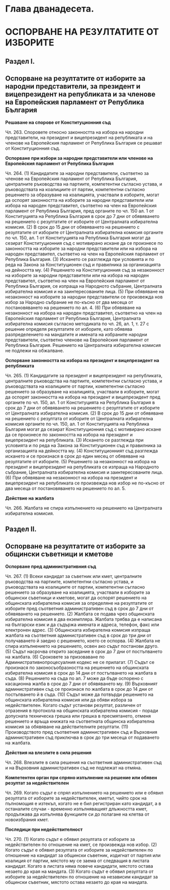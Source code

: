 # Глава дванадесета.
# ОСПОРВАНЕ НА РЕЗУЛТАТИТЕ ОТ ИЗБОРИТЕ

## Раздел I.
## Оспорване на резултатите от изборите за народни представители, за президент и вицепрезидент на републиката и за членове на Европейския парламент от Република България


    
**Решаване на спорове от Конституционния съд**

Чл. 263. Споровете относно законността на избора на народни представители, на президент и вицепрезидент на републиката и на членове на Европейския парламент от Република България се решават от Конституционния съд.


    
**Оспорване при избори за народни представители или членове на Европейския парламент от Република България**

Чл. 264. (1) Кандидатите за народни представители, съответно за членове на Европейския парламент от Република България, централните ръководства на партиите, компетентни съгласно устава, и ръководствата на коалициите от партии, компетентни съгласно решението за образуване на коалицията, участвали в изборите, могат да оспорят законността на изборите за народни представители или избора на народен представител, съответно на член на Европейския парламент от Република България, пред органите по чл. 150 ал. 1 от Конституцията на Република България в срок до 7 дни от обявяването на решението с резултатите от изборите от Централната избирателна комисия.
(2) В срок до 15 дни от обявяването на решението с резултатите от изборите от Централната избирателна комисия органите по чл. 150, ал. 1 от Конституцията на Република България могат да сезират Конституционния съд с мотивирано искане да се произнесе по законността на изборите за народни представители или на избора на народен представител, съответно на член на Европейския парламент от Република България.
(3) Искането се разглежда при условията и по реда на Закона за Конституционен съд и правилника за организацията на дейността му.
(4) Решението на Конституционния съд за незаконност на изборите за народни представители или на избора на народен представител, съответно на член на Европейския парламент от Република България, се изпраща на Народното събрание, Централната избирателна комисия и на заинтересованите лица.
(5) При обявяване на незаконност на изборите за народни представители се произвежда нов избор за Народно събрание не по-късно от два месеца от постановяването на решението по ал. 4.
(6) При обявяване на незаконност на избора на народен представител, съответно на член на Европейския парламент от Република България, Централната избирателна комисия съгласно методиката по чл. 26, ал. 1, т. 27 с решение определя резултатите от изборите, като обявява разпределението на мандатите и имената на избраните народни представители, съответно членове на Европейския парламент от Република България. Решението на Централната избирателна комисия не подлежи на обжалване.


    
**Оспорване законността на избора на президент и вицепрезидент на републиката**

Чл. 265. (1) Кандидатите за президент и вицепрезидент на републиката, централните ръководства на партиите, компетентни съгласно устава, и ръководствата на коалициите от партии, компетентни съгласно решението за образуване на коалицията, участвали в изборите, могат да оспорят законността на избора на президент и вицепрезидент пред органите по чл. 150, ал. 1 от Конституцията на Република България в срок до 7 дни от обявяването на решението с резултатите от изборите от Централната избирателна комисия.
(2) В срок до 15 дни от обявяване на решението с резултата от изборите от Централната избирателна комисия органите по чл. 150, ал. 1 от Конституцията на Република България могат да сезират Конституционния съд с мотивирано искане да се произнесе по законността на избора на президент и вицепрезидент на републиката.
(3) Искането се разглежда при условията и по реда на Закона за Конституционен съд и правилника за организацията на дейността му.
(4) Конституционният съд разглежда искането и се произнася в срок до един месец от обявяване на резултатите от изборите.
(5) Решението за незаконност на избора на президент и вицепрезидент на републиката се изпраща на Народното събрание, Централната избирателна комисия и заинтересованите лица.
(6) При обявяване на незаконност на избора на президент и вицепрезидент на републиката се произвежда нов избор не по-късно от два месеца от постановяването на решението по ал. 5.


    
**Действие на жалбата**

Чл. 266. Жалбата не спира изпълнението на решението на Централната избирателна комисия.

## Раздел II.
## Оспорване на резултатите от изборите за общински съветници и кметове 


    
**Оспорване пред административния съд**

Чл. 267. (1) Всеки кандидат за съветник или кмет, централните ръководства на партиите, компетентни съгласно устава, и ръководствата на коалициите от партии, компетентни съгласно решението за образуване на коалицията, участвали в изборите за общински съветници и кметове, могат да оспорят решението на общинската избирателна комисия за определяне на резултатите от изборите пред съответния административен съд в срок до 7 дни от обявяването на решението.
(2) Жалбата се подава чрез общинската избирателна комисия в два екземпляра. Жалбата трябва да е написана на български език и да съдържа имената и адреса, телефон, факс или електронен адрес.
(3) Общинската избирателна комисия изпраща жалбата на съответния административен съд в срок до три дни от получаването й заедно с решението, което се оспорва.
(4) Жалбата не спира изпълнението на решението, освен ако съдът постанови друго.
(5) Съдът насрочва открито заседание в срок до 7 дни от постъпването на жалбата.
(6) Сроковете за призоваване по Административнопроцесуалния кодекс не се прилагат.
(7) Съдът се произнася по законосъобразността на решението на общинската избирателна комисия в срок до 14 дни от постъпването на жалбата в съда.
(8) Решението на съда по ал. 7 може да бъде оспорено с касационна жалба в срок до 7 дни от обявяването му.
(9) Върховният административен съд се произнася по жалбата в срок до 14 дни от постъпването й в съда.
(10) Съдът може да потвърди решението на общинската избирателна комисия или да обяви избора за недействителен. Когато съдът установи резултат, различен от отразения в протокола на общинската избирателна комисия - поради допусната техническа грешка или грешка в пресмятането, отменя решението и връща книжата на съответната общинска избирателна комисия за обявяване на действителните резултати.
(11) Производството пред съответния административен съд и Върховния административен съд приключва в срок до три месеца от подаването на жалбата.


    
**Действия на влезлите в сила решения**

Чл. 268. Влезлите в сила решения на съответния административен съд и на Върховния административен съд не подлежат на отмяна.


    
**Компетентен орган при спряно изпълнение на решение или обявен резултат за недействителен**

Чл. 269. Когато съдът е спрял изпълнението на решението или е обявил резултата от изборите за недействителен, кметът, чийто срок на пълномощия е изтекъл, когато не е бил регистриран като кандидат, а в останалите случаи - временно изпълняващият длъжността кмет, продължава да изпълнява функциите си до полагане на клетва от новоизбрания кмет.


    
**Последици при недействителност**

Чл. 270. (1) Когато съдът е обявил резултата от изборите за недействителен по отношение на кмет, се произвежда нов избор.
(2) Когато съдът е обявил резултата от изборите за недействителен по отношение на кандидат за общински съветник, издигнат от партия или коалиция от партии, мястото му се заема от следващия в листата кандидат. Когато в листата няма повече кандидати, мястото остава незаето до края на мандата.
(3) Когато съдът е обявил резултата от изборите за недействителен по отношение на независим кандидат за общински съветник, мястото остава незаето до края на мандата.
